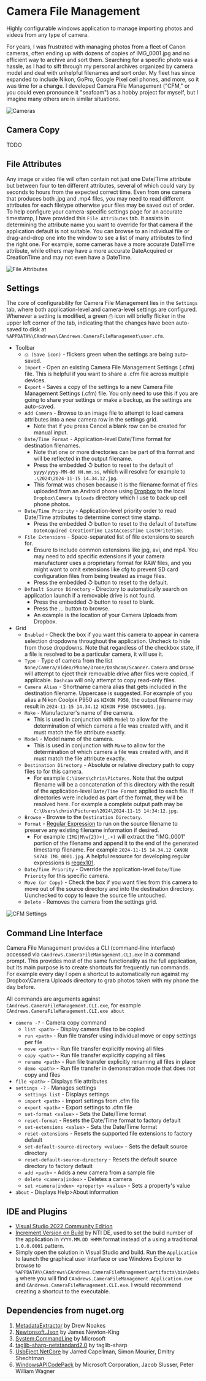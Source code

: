 # Camera File Management
Highly configurable windows application to manage importing photos and videos from any type of camera.

For years, I was frustrated with managing photos from a fleet of Canon cameras, often ending up with dozens of copies of IMG_0001.jpg and no efficient way to archive and sort them. Searching for a specific photo was a hassle, as I had to sift through my personal archives organized by camera model and deal with unhelpful filenames and sort order. My fleet has since expanded to include Nikon, GoPro, Google Pixel cell phones, and more, so it was time for a change. I developed Camera File Management ("CFM," or you could even pronounce it "seafoam") as a hobby project for myself, but I imagine many others are in similar situations.

![Cameras](https://github.com/user-attachments/assets/047b1786-2ab8-4552-a07c-bcb0587ed539)

## Camera Copy
TODO

## File Attributes
Any image or video file will often contain not just one Date/Time attribute but between four to ten different attributes, several of which could vary by seconds to hours from the expected correct time. Even from one camera that produces both .jpg and .mp4 files, you may need to read different attributes for each filetype otherwise your files may be saved out of order. To help configure your camera-specific settings page for an accurate timestamp, I have provided this `File Attributes` tab. It assists in determining the attribute name you want to override for that camera if the application default is not suitable. You can browse to an individual file or drag-and-drop one into the window to see a list of many attributes to find the right one. For example, some cameras have a more accurate DateTime attribute, while others may have a more accurate DateAcquired or CreationTime and may not even have a DateTime.

![File Attributes](https://github.com/user-attachments/assets/73621fdf-507e-444d-96d5-6f5d1b678b17)

## Settings
The core of configurability for Camera File Management lies in the `Settings` tab, where both application-level and camera-level settings are configured. Whenever a setting is modified, a green ⎙ icon will briefly flicker in the upper left corner of the tab, indicating that the changes have been auto-saved to disk at `%APPDATA%\CAndrews\CAndrews.CameraFileManagement\user.cfm`.

- Toolbar
  - `⎙ (Save icon)` - flickers green when the settings are being auto-saved.
  - `Import` - Open an existing Camera File Management Settings (.cfm) file. This is helpful if you want to share a .cfm file across multiple devices.
  - `Export` - Saves a copy of the settings to a new Camera File Management Settings (.cfm) file. You only need to use this if you are going to share your settings or make a backup, as the settings are auto-saved.
  - `Add Camera` - Browse to an image file to attempt to load camera attributes into a new camera row in the settings grid.
    - Note that if you press Cancel a blank row can be created for manual input.
  - `Date/Time Format` - Application-level Date/Time format for destination filenames.
    - Note that one or more directories can be part of this format and will be reflected in the output filename.
    - Press the embedded ↺ button to reset to the default of `yyyy/yyyy-MM-dd HH.mm.ss`, which will resolve for example to `.\2024\2024-11-15 14.34.12.jpg`.
    - This format was chosen because it is the filename format of files uploaded from an Android phone using [Dropbox](https://play.google.com/store/apps/details?id=com.dropbox.android) to the local `Dropbox\Camera Uploads` directory which I use to back up cell phone photos.
  - `Date/Time Priority` - Application-level priority order to read Date/Time attributes to determine correct time stamp.
    - Press the embedded ↺ button to reset to the default of `DateTime DateAcquired CreationTime LastAccessTime LastWriteTime`.
  - `File Extensions` - Space-separated list of file extensions to search for.
    - Ensure to include common extensions like jpg, avi, and mp4. You may need to add specific extensions if your camera manufacturer uses a proprietary format for RAW files, and you might want to omit extensions like cfg to prevent SD card configuration files from being treated as image files.
    - Press the embedded ↺ button to reset to the default.
  - `Default Source Directory` - Directory to automatically search on application launch if a removable drive is not found. 
    - Press the embedded ↺ button to reset to blank.
    - Press the … button to browse.
    - An example is the location of your Camera Uploads from Dropbox.
- Grid
  - `Enabled` - Check the box if you want this camera to appear in camera selection dropdowns throughout the application. Uncheck to hide from those dropdowns. Note that regardless of the checkbox state, if a file is resolved to be a particular camera, it will use it.
  - `Type` - Type of camera from the list `None/Camera/Video/Phone/Drone/Dashcam/Scanner`. `Camera` and `Drone` will attempt to eject their removable drive after files were copied, if applicable. `Dashcam` will only attempt to copy read-only files.
  - `Camera Alias` - Shortname camera alias that gets included in the destination filename. Uppercase is suggested. For example of you alias a Nikon Coolpix P950 as `NIKON P950`, the output filename may result in `2024-11-15 14.34.12 NIKON P950 DSCN0001.jpg`.
  - `Make` - Manufacturer's name of the camera.
    - This is used in conjunction with `Model` to allow for the determination of which camera a file was created with, and it must match the file attribute exactly.
  - `Model` - Model name of the camera.
    - This is used in conjunction with `Make` to allow for the determination of which camera a file was created with, and it must match the file attribute exactly.
  - `Destination Directory` - Absolute or relative directory path to copy files to for this camera.
    - For example `C:\Users\chris\Pictures`. Note that the output filename will be a concatenation of this directory with the result of the application-level `Date/Time Format` applied to each file. If directories were included as part of the format, they will be resolved here. For example a complete output path may be `C:\Users\chris\Pictures\2024\2024-11-15 14:34:12.jpg`.
  - `Browse` - Browse to the `Destination Directory`.
  - `Format` - [Regular Expression](https://en.wikiversity.org/wiki/Regular_expressions) to run on the source filename to preserve any existing filename information if desired.
    - For example `(IMG|M\w{2})+(_.+)` will extract the "IMG_0001" portion of the filename and append it to the end of the generated timestamp filename. For example `2024-11-15 14.34.12 CANON SX740 IMG_0001.jpg`. A helpful resource for developing regular expressions is [regex101](https://regex101.com/).
  - `Date/Time Priority` - Override the application-level `Date/Time Priority` for this specific camera.
  - `Move (or Copy)` - Check the box if you want files from this camera to move out of the source directory and into the destination directory. Uunchecked to copy to leave the source file untouched.
  - `Delete` - Removes the camera from the settings grid.

![CFM Settings](https://github.com/user-attachments/assets/e21e11e2-9232-4706-88f5-ab5ad3216623)

## Command Line Interface
Camera File Management provides a CLI (command-line interface) accessed via `CAndrews.CameraFileManagement.CLI.exe` in a command prompt. This provides most of the same functionality as the full application, but its main purpose is to create shortcuts for frequently run commands. For example every day I open a shortcut to automatically run against my Dropbox\Camera Uploads directory to grab photos taken with my phone the day before.

All commands are arguments against `CAndrews.CameraFileManagement.CLI.exe`, for example `CAndrews.CameraFileManagement.CLI.exe about`
- `camera -?` - Camera copy command
  - `list <path>` - Display camera files to be copied
  - `run <path>` - Run file transfer using individual move or copy settings per file
  - `move <path>` - Run file transfer explicitly moving all files
  - `copy <path>` - Run file transfer explicitly copying all files
  - `rename <path>` - Run file transfer explicitly renaming all files in place
  - `demo <path>` - Run file transfer in demonstration mode that does not copy and files
- `file <path>` - Displays file attributes
- `settings -?` - Manages settings
  - `settings list` - Displays settings
  - `import <path>` - Import settings from .cfm file
  - `export <path>` - Export settings to .cfm file
  - `set-format <value>` - Sets the Date/Time format
  - `reset-format` - Resets the Date/Time format to factory default
  - `set-extensions <value>` - Sets the Date/Time format
  - `reset-extensions` - Resets the supported file extensions to factory default
  - `set-default-source-directory <value>` - Sets the default source directory
  - `reset-default-source-directory` - Resets the default source directory to factory default
  - `add <path>` - Adds a new camera from a sample file
  - `delete <camera|index>` - Deletes a camera
  - `set <camera|index> <property> <value>` - Sets a property's value
- `about` - Displays Help>About information

## IDE and Plugins
- [Visual Studio 2022 Community Edition](https://visualstudio.microsoft.com/vs/community/)
- [Increment Version on Build](https://marketplace.visualstudio.com/items?itemName=nti-de.IncrementVersionOnBuild) by NTI DE, used to set the build number of the application in `YYYY.MM.DD HHMM` format instead of a using a traditional `1.0.0.0001` pattern.
- Simply open the solution in Visual Studio and build. Run the `Application` to launch the graphical user interface or use Windows Explorer to browse to `%APPDATA%\CAndrews\CAndrews.CameraFileManagement\artifacts\bin\Debug` where you will find `CAndrews.CameraFileManagement.Application.exe` and `CAndrews.CameraFileManagement.CLI.exe`. I would recommend creating a shortcut to the executable.

## Dependencies from nuget.org
1. [MetadataExtractor](https://github.com/drewnoakes/metadata-extractor-dotnet) by Drew Noakes
2. [Newtonsoft.Json](https://www.newtonsoft.com/json) by James Newton-King
3. [System.CommandLine](https://github.com/dotnet/command-line-api) by Microsoft
4. [taglib-sharp-netstandard2.0](https://github.com/mono/taglib-sharp) by taglib-sharp
5. [UsbEject.NetCore](https://github.com/jcapellman/usbeject) by Jarred Capellman, Simon Mourier, Dmitry Shechtman
6. [WindowsAPICodePack](https://github.com/PWagner1/Windows-API-CodePack-NET) by Microsoft Corporation, Jacob Slusser, Peter William Wagner
